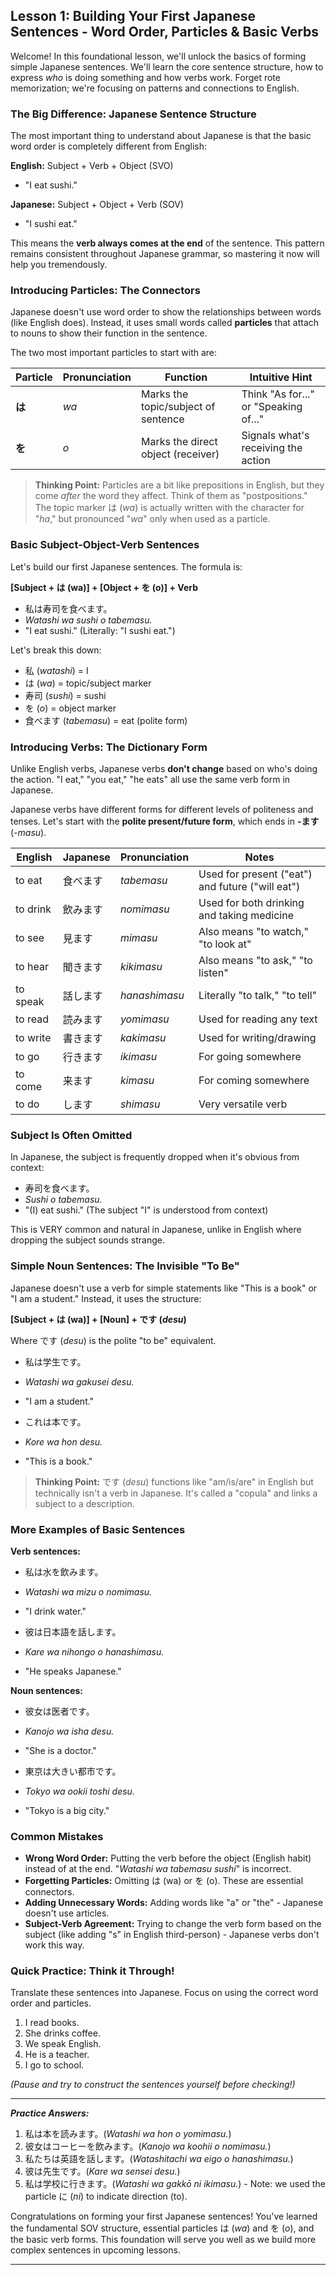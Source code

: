 ## Lesson 1: Building Your First Japanese Sentences - Word Order, Particles & Basic Verbs

Welcome! In this foundational lesson, we'll unlock the basics of forming simple Japanese sentences. We'll learn the core sentence structure, how to express *who* is doing something and how verbs work. Forget rote memorization; we're focusing on patterns and connections to English.

### The Big Difference: Japanese Sentence Structure

The most important thing to understand about Japanese is that the basic word order is completely different from English:

**English:** Subject + Verb + Object (SVO)
* "I eat sushi."

**Japanese:** Subject + Object + Verb (SOV)
* "I sushi eat."

This means the **verb always comes at the end** of the sentence. This pattern remains consistent throughout Japanese grammar, so mastering it now will help you tremendously.

### Introducing Particles: The Connectors

Japanese doesn't use word order to show the relationships between words (like English does). Instead, it uses small words called **particles** that attach to nouns to show their function in the sentence.

The two most important particles to start with are:

| Particle | Pronunciation | Function                             | Intuitive Hint                                          |
|----------|--------------|--------------------------------------|--------------------------------------------------------|
| **は**    | *wa*         | Marks the topic/subject of sentence  | Think "As for..." or "Speaking of..."                   |
| **を**    | *o*          | Marks the direct object (receiver)   | Signals what's receiving the action                     |

> **Thinking Point:** Particles are a bit like prepositions in English, but they come *after* the word they affect. Think of them as "postpositions." The topic marker は (*wa*) is actually written with the character for "*ha*," but pronounced "*wa*" only when used as a particle.

### Basic Subject-Object-Verb Sentences

Let's build our first Japanese sentences. The formula is:

**[Subject + は (wa)] + [Object + を (o)] + Verb**

* 私は寿司を食べます。
* *Watashi wa sushi o tabemasu.*
* "I eat sushi." (Literally: "I sushi eat.")

Let's break this down:
* 私 (*watashi*) = I
* は (*wa*) = topic/subject marker
* 寿司 (*sushi*) = sushi
* を (*o*) = object marker
* 食べます (*tabemasu*) = eat (polite form)

### Introducing Verbs: The Dictionary Form

Unlike English verbs, Japanese verbs **don't change** based on who's doing the action. "I eat," "you eat," "he eats" all use the same verb form in Japanese.

Japanese verbs have different forms for different levels of politeness and tenses. Let's start with the **polite present/future form**, which ends in **-ます** (*-masu*).

| English  | Japanese    | Pronunciation    | Notes                                        |
|----------|-------------|------------------|----------------------------------------------|
| to eat   | 食べます      | *tabemasu*       | Used for present ("eat") and future ("will eat") |
| to drink | 飲みます      | *nomimasu*       | Used for both drinking and taking medicine   |
| to see   | 見ます        | *mimasu*         | Also means "to watch," "to look at"          |
| to hear  | 聞きます      | *kikimasu*       | Also means "to ask," "to listen"             |
| to speak | 話します      | *hanashimasu*    | Literally "to talk," "to tell"               |
| to read  | 読みます      | *yomimasu*       | Used for reading any text                     |
| to write | 書きます      | *kakimasu*       | Used for writing/drawing                      |
| to go    | 行きます      | *ikimasu*        | For going somewhere                           |
| to come  | 来ます        | *kimasu*         | For coming somewhere                          |
| to do    | します        | *shimasu*        | Very versatile verb                           |

### Subject Is Often Omitted

In Japanese, the subject is frequently dropped when it's obvious from context:

* 寿司を食べます。
* *Sushi o tabemasu.*
* "(I) eat sushi." (The subject "I" is understood from context)

This is VERY common and natural in Japanese, unlike in English where dropping the subject sounds strange.

### Simple Noun Sentences: The Invisible "To Be"

Japanese doesn't use a verb for simple statements like "This is a book" or "I am a student." Instead, it uses the structure:

**[Subject + は (wa)] + [Noun] + です (*desu*)**

Where です (*desu*) is the polite "to be" equivalent.

* 私は学生です。
* *Watashi wa gakusei desu.*
* "I am a student."

* これは本です。
* *Kore wa hon desu.*
* "This is a book."

> **Thinking Point:** です (*desu*) functions like "am/is/are" in English but technically isn't a verb in Japanese. It's called a "copula" and links a subject to a description.

### More Examples of Basic Sentences

**Verb sentences:**
* 私は水を飲みます。
* *Watashi wa mizu o nomimasu.*
* "I drink water."

* 彼は日本語を話します。
* *Kare wa nihongo o hanashimasu.*
* "He speaks Japanese."

**Noun sentences:**
* 彼女は医者です。
* *Kanojo wa isha desu.*
* "She is a doctor."

* 東京は大きい都市です。
* *Tokyo wa ookii toshi desu.*
* "Tokyo is a big city."

### Common Mistakes

* **Wrong Word Order:** Putting the verb before the object (English habit) instead of at the end. "*Watashi wa tabemasu sushi*" is incorrect.
* **Forgetting Particles:** Omitting は (wa) or を (o). These are essential connectors.
* **Adding Unnecessary Words:** Adding words like "a" or "the" - Japanese doesn't use articles.
* **Subject-Verb Agreement:** Trying to change the verb form based on the subject (like adding "s" in English third-person) - Japanese verbs don't work this way.

### Quick Practice: Think it Through!

Translate these sentences into Japanese. Focus on using the correct word order and particles.

1. I read books.
2. She drinks coffee.
3. We speak English.
4. He is a teacher.
5. I go to school.

*(Pause and try to construct the sentences yourself before checking!)*

---

***Practice Answers:***
1. 私は本を読みます。(*Watashi wa hon o yomimasu.*)
2. 彼女はコーヒーを飲みます。(*Kanojo wa koohii o nomimasu.*)
3. 私たちは英語を話します。(*Watashitachi wa eigo o hanashimasu.*)
4. 彼は先生です。(*Kare wa sensei desu.*)
5. 私は学校に行きます。(*Watashi wa gakkō ni ikimasu.*) - Note: we used the particle に (*ni*) to indicate direction (to).

Congratulations on forming your first Japanese sentences! You've learned the fundamental SOV structure, essential particles は (*wa*) and を (*o*), and the basic verb forms. This foundation will serve you well as we build more complex sentences in upcoming lessons.

---
